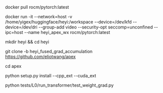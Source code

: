 docker pull rocm/pytorch:latest

docker run -it --network=host -v /home/yigex/huggingface/heyi:/workspace  --device=/dev/kfd --device=/dev/dri --group-add video  --security-opt seccomp=unconfined --ipc=host --name heyi_apex_wx  rocm/pytorch:latest

mkdir heyi && cd heyi

git clone -b heyi_fused_grad_accumulation https://github.com/eliotwang/apex

cd apex

python setup.py install --cpp_ext --cuda_ext

python tests/L0/run_transformer/test_weight_grad.py

